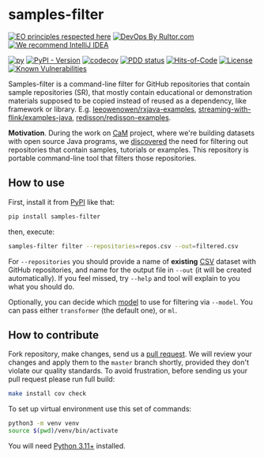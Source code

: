 # samples-filter

[![EO principles respected here](https://www.elegantobjects.org/badge.svg)](https://www.elegantobjects.org)
[![DevOps By Rultor.com](http://www.rultor.com/b/h1alexbel/samples-filter)](http://www.rultor.com/p/h1alexbel/samples-filter)
[![We recommend IntelliJ IDEA](https://www.elegantobjects.org/intellij-idea.svg)](https://www.jetbrains.com/idea/)

[![py](https://github.com/h1alexbel/samples-filter/actions/workflows/py.yml/badge.svg)](https://github.com/h1alexbel/samples-filter/actions/workflows/py.yml)
[![PyPI - Version](https://img.shields.io/pypi/v/samples-filter)](https://pypi.org/project/samples-filter)
[![codecov](https://codecov.io/gh/h1alexbel/samples-filter/graph/badge.svg?token=lVkWRVIqfE)](https://codecov.io/gh/h1alexbel/samples-filter)
[![PDD status](http://www.0pdd.com/svg?name=h1alexbel/samples-filter)](http://www.0pdd.com/p?name=h1alexbel/samples-filter)
[![Hits-of-Code](https://hitsofcode.com/github/h1alexbel/samples-filter)](https://hitsofcode.com/view/github/h1alexbel/samples-filter)
[![License](https://img.shields.io/badge/license-MIT-green.svg)](https://github.com/h1alexbel/samples-filter/blob/master/LICENSE.txt)
[![Known Vulnerabilities](https://snyk.io/test/github/h1alexbel/samples-filter/badge.svg)](https://snyk.io/test/github/h1alexbel/samples-filter)

Samples-filter is a command-line filter
for GitHub repositories that contain sample repositories (SR),
that mostly contain educational or demonstration materials supposed to be copied
instead of reused as a dependency, like framework or library.
E.g. [leeowenowen/rxjava-examples](https://github.com/leeowenowen/rxjava-examples),
[streaming-with-flink/examples-java](https://github.com/streaming-with-flink/examples-java),
[redisson/redisson-examples](https://github.com/redisson/redisson-examples).

**Motivation**. During the work on [CaM] project,
where we're building datasets with open source Java programs,
we [discovered](https://github.com/yegor256/cam/issues/227)
the need for filtering out repositories that contain samples, tutorials or
examples. This repository is portable command-line tool that filters those
repositories.

## How to use

First, install it from [PyPI](https://pypi.org/project/samples-filter) like that:

```bash
pip install samples-filter
```

then, execute:

```bash
samples-filter filter --repositories=repos.csv --out=filtered.csv
```

For `--repositories` you should provide a name of **existing** [CSV] dataset
with GitHub repositories, and name for the output file in `--out`
(it will be created automatically). If you feel missed, try `--help` and tool
will explain to you what you should do.

Optionally, you can decide which [model](/model/README.md) to use for
filtering via `--model`. You can pass either `transformer` (the default one), or
`ml`.

## How to contribute

Fork repository, make changes, send us a [pull request](https://www.yegor256.com/2014/04/15/github-guidelines.html).
We will review your changes and apply them to the `master` branch shortly,
provided they don't violate our quality standards. To avoid frustration,
before sending us your pull request please run full build:

```bash
make install cov check
```

To set up virtual environment use this set of commands:

```bash
python3 -m venv venv
source $(pwd)/venv/bin/activate
```

You will need [Python 3.11+]
installed.

[CaM]: https://github.com/yegor256/cam
[CSV]: https://en.wikipedia.org/wiki/Comma-separated_values
[Python 3.11+]: https://www.python.org/downloads/release/python-3110
